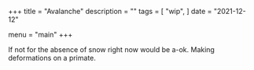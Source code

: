 +++
title = "Avalanche"
description = ""
tags = [
    "wip",
]
date = "2021-12-12"

menu = "main"
+++


If not for the absence of snow right now would be a-ok. Making deformations on a primate. 
